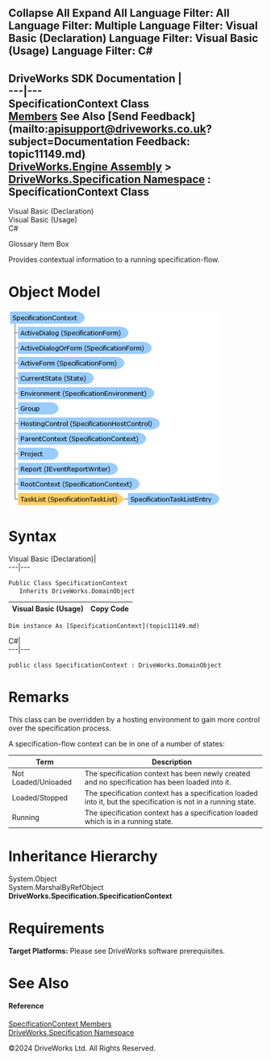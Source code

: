        

 Collapse All Expand All  Language Filter: All  Language Filter: Multiple  Language Filter: Visual Basic (Declaration) Language Filter: Visual Basic (Usage) Language Filter: C#  
---  
DriveWorks SDK Documentation  |   
---|---  
SpecificationContext Class   
[Members](topic11150.md) See Also [Send Feedback](mailto:apisupport@driveworks.co.uk?subject=Documentation Feedback: topic11149.md)  
[DriveWorks.Engine Assembly](topic2156.md) > [DriveWorks.Specification Namespace](topic10764.md) : SpecificationContext Class  
---  
  
Visual Basic (Declaration)    
Visual Basic (Usage)    
C# 

Glossary Item Box

Provides contextual information to a running specification-flow. 

# Object Model

![](dotnetdiagramimages/image570.png)

# Syntax

Visual Basic (Declaration)|   
---|---  
      
    
    Public Class SpecificationContext 
       Inherits DriveWorks.DomainObject  
  
Visual Basic (Usage)| Copy Code  
---|---  
      
    
    Dim instance As [SpecificationContext](topic11149.md)  
  
C#|   
---|---  
      
    
    public class SpecificationContext : DriveWorks.DomainObject   
  
# Remarks

This class can be overridden by a hosting environment to gain more control over the specification process.

A specification-flow context can be in one of a number of states:

Term | Description  
---|---  
Not Loaded/Unloaded | The specification context has been newly created and no specification has been loaded into it.  
Loaded/Stopped | The specification context has a specification loaded into it, but the specification is not in a running state.  
Running | The specification context has a specification loaded which is in a running state.  
  
# Inheritance Hierarchy

System.Object  
System.MarshalByRefObject  
**DriveWorks.Specification.SpecificationContext**  


# Requirements

**Target Platforms:** Please see DriveWorks software prerequisites.

# See Also

#### Reference

[SpecificationContext Members](topic11150.md)   
[DriveWorks.Specification Namespace](topic10764.md)

©2024 DriveWorks Ltd. All Rights Reserved.
